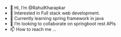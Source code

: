 - 👋 Hi, I’m @RahulKharapkar
- 👀 Interested in Full stack web development.
- 🌱 Currently learning  spring framework in java
- 💞️ I’m looking to collaborate on springboot rest APIs
- 📫 How to reach me ...

<!---
RahulKharapkar/RahulKharapkar is a ✨ special ✨ repository because its `README.md` (this file) appears on your GitHub profile.
You can click the Preview link to take a look at your changes.
--->
